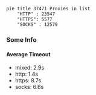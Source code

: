 
```mermaid
pie title 37471 Proxies in list
    "HTTP" : 23547
    "HTTPS": 5577
    "SOCKS" : 12579
```

### Some Info
#### Average Timeout

- mixed: 2.9s
- http: 1.4s
- https: 8.7s
- socks: 6.6s